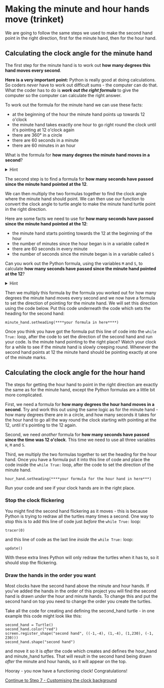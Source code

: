 # Making the minute and hour hands move (trinket)

We are going to follow the same steps we used to make the second hand point in the right direction, first for the minute hand, then for the hour hand.

## Calculating the clock angle for the minute hand

The first step for the minute hand is to work out **how many degrees this hand moves every second**.

**Here is a very important point:** Python is really good at doing calculations. So coders *never* have to work out difficult sums - the computer can do that. What the coder has to do is **_work out the right formula_** to give the computer so the computer can calculate the right answer.

To work out the formula for the minute hand we can use these facts:

+ at the beginning of the hour the minute hand points up towards 12 o'clock
+ the minute hand takes exactly one hour to go right round the clock until it's pointing at 12 o'clock again
+ there are 360° in a circle
+ there are 60 seconds in a minute
+ there are 60 minutes in an hour

What is the formula for **how many degrees the minute hand moves in a second**?

<details><summary>Hint</summary>

We need to divide the number of degrees in a circle by the number of seconds in an hour.

One way of putting this in code is:

```python
360/(60*60)
```

</details>

The second step is to find a formula for **how many seconds have passed since the minute hand pointed at the 12**.

We can then multiply the two formulas together to find the clock angle where the minute hand should point. We can then use our function to convert the clock angle to turtle angle to make the minute hand turtle point in the right direction.

Here are some facts we need to use for **how many seconds have passed since the minute hand pointed at the 12**:

+ the minute hand starts pointing towards the 12 at the beginning of the hour
+ the number of minutes since the hour began is in a variable called ```M```
+ there are 60 seconds in every minute
+ the number of seconds since the minute began is in a variable called ```S```

Can you work out the Python formula, using the variables ```M``` and ```S```, to calculate **how many seconds have passed since the minute hand pointed at the 12**?

<details><summary>Hint</summary>

We need to divide the number of degrees in a circle by the number of seconds in an hour.

One way of putting this in code is:

```python
360/(60*60)
```

</details>

Then we multiply this formula by the formula you worked out for how many degrees the minute hand moves every second and we now have a formula to set the direction of pointing for the minute hand. We will set this direction using the code below. Put this code underneath the code which sets the heading for the second hand:
```
minute_hand.setheading(****your formula in here****)
```

Once you think you have got the formula put this line of code into the ```while True:``` loop, after the code to set the direction of the second hand and run your code. Is the minute hand pointing to the right place? Watch your clock for a while to see if the minute hand is slowly creeping round. Whenever the second hand points at 12 the minute hand should be pointing exactly at one of the minute marks.

## Calculating the clock angle for the hour hand

The steps for getting the hour hand to point in the right direction are exactly the same as for the minute hand, except the Python formulas are a little bit more complicated.

First, we need a formula for **how many degrees the hour hand moves in a second**.
Try and work this out using the same logic as for the minute hand - how many degrees there are in a circle, and how many seconds it takes for the hour hand to go all the way round the clock starting with pointing at the 12, until it's pointing to the 12 again.

Second, we need *another* formula for **how many seconds have passed since the time was 12 o'clock**.
This time we need to use all three variables ```H```, ```M``` and ```S```.

Third, we multiply the two formulas together to set the heading for the hour hand. Once you have a formula put it into this line of code and place the code inside the  ```while True:``` loop, after the code to set the direction of the minute hand.
```
hour_hand.setheading(****your formula for the hour hand in here***)
```

Run your code and see if your clock hands are in the right place.

### Stop the clock flickering

You might find the second hand flickering as it moves - this is because Python is trying to redraw all the turtles many times a second. One way to stop this is to add this line of code just *before* the ```while True:``` loop:
```
tracer(0)
```
and this line of code as the last line *inside* the ```while True:``` loop:
```
update()
```

With these extra lines Python will only redraw the turtles when it has to, so it should stop the flickering.

### Draw the hands in the order you want

Most clocks have the second hand above the minute and hour hands. If you've added the hands in the order of this project you will find the second hand is drawn *under* the hour and minute hands. To change this and put the second hand on top you need to change the order you create the turtles.

Take all the code for creating and defining the second_hand turtle - in one example this code might look like this:
```
second_hand = Turtle()
second_hand.color("red")
screen.register_shape("second hand", ((-1,-4), (1,-4), (1,230), (-1, 230)))
second_hand.shape("second hand")
```

and move it so it is *after* the code which creates and defines the hour_hand and minute_hand turtles. That will result in the second hand being drawn *after* the minute and hour hands, so it will appear on the top.

Hooray - you now have a functioning clock! Congratulations!

[Continue to Step 7 - Customising the clock background](../Step7-Custom-clock-background)
